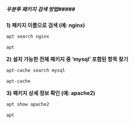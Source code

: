 ##### 우분투 패키지 검색 방법#####

**1) 패키지 이름으로 검색 (예: nginx)**

```bash
apt search nginx
```

```tech
apt
```

**2) 설치 가능한 전체 패키지 중 ‘mysql’ 포함된 항목 찾기**

```bash
apt-cache search mysql
```

```tech
apt-cache
```

**3) 패키지 상세 정보 확인 (예: apache2)**

```bash
apt show apache2
```

```tech
apt
```
